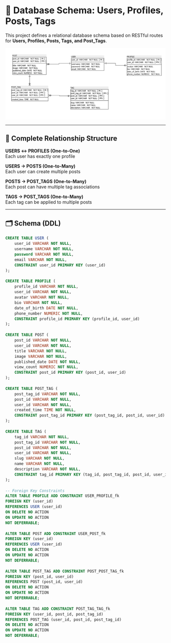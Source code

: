 # 📘 Database Schema: Users, Profiles, Posts, Tags

This project defines a relational database schema based on RESTful routes for **Users, Profiles, Posts, Tags, and Post_Tags**.  



![ERD Diagram](image.png)

---

## 🔗 Complete Relationship Structure

**USERS ↔ PROFILES (One-to-One)**  
Each user has exactly one profile  

**USERS → POSTS (One-to-Many)**  
Each user can create multiple posts  

**POSTS → POST_TAGS (One-to-Many)**  
Each post can have multiple tag associations  

**TAGS → POST_TAGS (One-to-Many)**  
Each tag can be applied to multiple posts  

---

## 🗂 Schema (DDL)

```sql
CREATE TABLE USER (
    user_id VARCHAR NOT NULL,
    username VARCHAR NOT NULL,
    password VARCHAR NOT NULL,
    email VARCHAR NOT NULL,
    CONSTRAINT user_id PRIMARY KEY (user_id)
);

CREATE TABLE PROFILE (
    profile_id VARCHAR NOT NULL,
    user_id VARCHAR NOT NULL,
    avatar VARCHAR NOT NULL,
    bio VARCHAR NOT NULL,
    date_of_birth DATE NOT NULL,
    phone_number NUMERIC NOT NULL,
    CONSTRAINT profile_id PRIMARY KEY (profile_id, user_id)
);

CREATE TABLE POST (
    post_id VARCHAR NOT NULL,
    user_id VARCHAR NOT NULL,
    title VARCHAR NOT NULL,
    image VARCHAR NOT NULL,
    published_date DATE NOT NULL,
    view_count NUMERIC NOT NULL,
    CONSTRAINT post_id PRIMARY KEY (post_id, user_id)
);

CREATE TABLE POST_TAG (
    post_tag_id VARCHAR NOT NULL,
    post_id VARCHAR NOT NULL,
    user_id VARCHAR NOT NULL,
    created_time TIME NOT NULL,
    CONSTRAINT post_tag_id PRIMARY KEY (post_tag_id, post_id, user_id)
);

CREATE TABLE TAG (
    tag_id VARCHAR NOT NULL,
    post_tag_id VARCHAR NOT NULL,
    post_id VARCHAR NOT NULL,
    user_id VARCHAR NOT NULL,
    slug VARCHAR NOT NULL,
    name VARCHAR NOT NULL,
    description VARCHAR NOT NULL,
    CONSTRAINT tag_id PRIMARY KEY (tag_id, post_tag_id, post_id, user_id)
);

-- Foreign Key Constraints
ALTER TABLE PROFILE ADD CONSTRAINT USER_PROFILE_fk
FOREIGN KEY (user_id)
REFERENCES USER (user_id)
ON DELETE NO ACTION
ON UPDATE NO ACTION
NOT DEFERRABLE;

ALTER TABLE POST ADD CONSTRAINT USER_POST_fk
FOREIGN KEY (user_id)
REFERENCES USER (user_id)
ON DELETE NO ACTION
ON UPDATE NO ACTION
NOT DEFERRABLE;

ALTER TABLE POST_TAG ADD CONSTRAINT POST_POST_TAG_fk
FOREIGN KEY (post_id, user_id)
REFERENCES POST (post_id, user_id)
ON DELETE NO ACTION
ON UPDATE NO ACTION
NOT DEFERRABLE;

ALTER TABLE TAG ADD CONSTRAINT POST_TAG_TAG_fk
FOREIGN KEY (user_id, post_id, post_tag_id)
REFERENCES POST_TAG (user_id, post_id, post_tag_id)
ON DELETE NO ACTION
ON UPDATE NO ACTION
NOT DEFERRABLE; 
